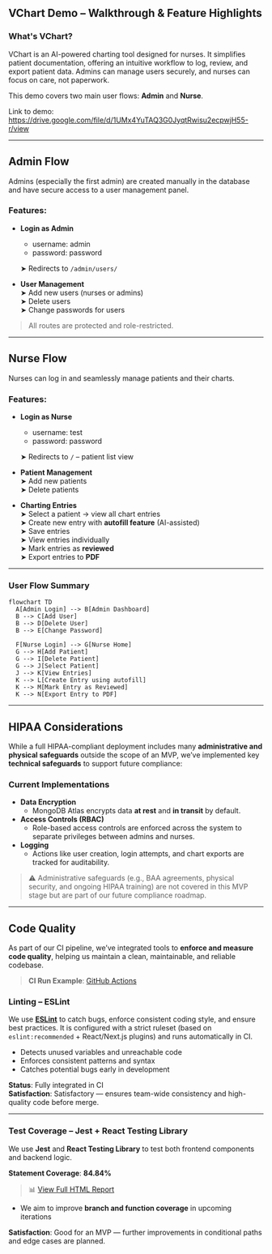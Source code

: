 ## VChart Demo – Walkthrough & Feature Highlights

### What's VChart?

VChart is an AI-powered charting tool designed for nurses. It simplifies patient documentation, offering an intuitive workflow to log, review, and export patient data. Admins can manage users securely, and nurses can focus on care, not paperwork.

This demo covers two main user flows: **Admin** and **Nurse**.

Link to demo: https://drive.google.com/file/d/1UMx4YuTAQ3G0JyqtRwisu2ecpwjH55-r/view

---

## Admin Flow

Admins (especially the first admin) are created manually in the database and have secure access to a user management panel.

### Features:
- **Login as Admin**
  - username: admin  
  - password: password
    
  ➤ Redirects to `/admin/users/`

  

- **User Management**  
  ➤ Add new users (nurses or admins)  
  ➤ Delete users  
  ➤ Change passwords for users

> All routes are protected and role-restricted.

---

## Nurse Flow

Nurses can log in and seamlessly manage patients and their charts.

### Features:
- **Login as Nurse**
  - username: test
  - password: password
    
  ➤ Redirects to `/` – patient list view

- **Patient Management**  
  ➤ Add new patients  
  ➤ Delete patients  

- **Charting Entries**  
  ➤ Select a patient → view all chart entries  
  ➤ Create new entry with **autofill feature** (AI-assisted)  
  ➤ Save entries  
  ➤ View entries individually  
  ➤ Mark entries as **reviewed**  
  ➤ Export entries to **PDF**

---

### User Flow Summary

```mermaid
flowchart TD
  A[Admin Login] --> B[Admin Dashboard]
  B --> C[Add User]
  B --> D[Delete User]
  B --> E[Change Password]

  F[Nurse Login] --> G[Nurse Home]
  G --> H[Add Patient]
  G --> I[Delete Patient]
  G --> J[Select Patient]
  J --> K[View Entries]
  K --> L[Create Entry using autofill]
  K --> M[Mark Entry as Reviewed]
  K --> N[Export Entry to PDF]
```



---

## HIPAA Considerations

While a full HIPAA-compliant deployment includes many **administrative and physical safeguards** outside the scope of an MVP, we’ve implemented key **technical safeguards** to support future compliance:

### Current Implementations
- **Data Encryption**
  - MongoDB Atlas encrypts data **at rest** and **in transit** by default.
- **Access Controls (RBAC)**
  - Role-based access controls are enforced across the system to separate privileges between admins and nurses.
- **Logging**
  - Actions like user creation, login attempts, and chart exports are tracked for auditability.

> ⚠ Administrative safeguards (e.g., BAA agreements, physical security, and ongoing HIPAA training) are not covered in this MVP stage but are part of our future compliance roadmap.

---

##  Code Quality

As part of our CI pipeline, we’ve integrated tools to **enforce and measure code quality**, helping us maintain a clean, maintainable, and reliable codebase.

> **CI Run Example**: [GitHub Actions](https://github.com/dcsil/vchart-app/actions/runs/14370116124/job/40291479501)  


### Linting – ESLint

We use **[ESLint](https://eslint.org/)** to catch bugs, enforce consistent coding style, and ensure best practices. It is configured with a strict ruleset (based on `eslint:recommended` + React/Next.js plugins) and runs automatically in CI.

- Detects unused variables and unreachable code
- Enforces consistent patterns and syntax
- Catches potential bugs early in development

**Status**: Fully integrated in CI  
**Satisfaction**: Satisfactory — ensures team-wide consistency and high-quality code before merge.

---

### Test Coverage – Jest + React Testing Library

We use **Jest** and **React Testing Library** to test both frontend components and backend logic. 

**Statement Coverage**: **84.84%**    
> 📊 [View Full HTML Report](https://htmlpreview.github.io/?https://raw.githubusercontent.com/dcsil/vchart-app/main/coverage/lcov-report/index.html)

- We aim to improve **branch and function coverage** in upcoming iterations

**Satisfaction**: Good for an MVP — further improvements in conditional paths and edge cases are planned.


